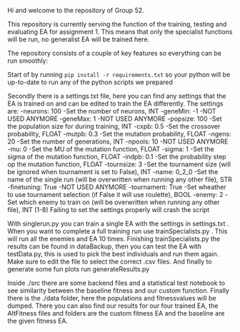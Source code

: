 Hi and welcome to the repository of Group 52.

This repository is currently serving the function of the training, testing and evaluating EA for assignment 1. 
This means that only the specialist functions will be run, no generalist EA will be trained here.

The repository consists of a couple of key features so everything can be run smoothly:

Start of by running ```pip install -r requirements.txt``` so your python will be up-to-date to run any of the 
python scripts we prepared

Secondly there is a settings.txt file, here you can find any settings that the EA is trained on and can be edited to train the EA
differently.
The settings are:
    -neurons: 100           -Set the number of neurons, INT
    -geneMin: -1            -NOT USED ANYMORE
    -geneMax: 1             -NOT USED ANYMORE
    -popsize: 100           -Set the population size for during training, INT
    -cxpb: 0.5              -Set the crossover probability, FLOAT
    -mutpb: 0.3             -Set the mutation probability, FLOAT
    -ngens: 20              -Set the number of generations, INT
    -npools: 10             -NOT USED ANYMORE
    -mu: 0                  -Set the MU of the mutation function, FLOAT
    -sigma: 1               -Set the sigma of the mutation function, FLOAT
    -indpb: 0.1             -Set the probability step op the mutation function, FLOAT
    -tournsize: 3           -Set the tournament size (will be ignored when tournament is set to False), INT
    -name: 0_2_0            -Set the name of the single run (will be overwritten when running any other file), STR
    -finetuning: True       -NOT USED ANYMORE
    -tournament: True       -Set wheather to use tournament selection (if False it will use roulette), BOOL
    -enemy: 2               -Set which enemy to train on (will be overwritten when running any other file), INT (1-8)
Failing to set the settings properly will crash the script

With singlerun.py you can train a single EA with the settings in settings.txt .
When you want to complete a full training run use trainSpecialists.py . This will run all the enemies and EA 10 times.
Finishing trainSpecialists.py the results can be found in dataBackup, then you can test the EA with testData.py, this is used to
pick the best individuals and run them again. Make sure to edit the file to select the correct .csv files.
And finally to generate some fun plots run generateResults.py

Inside ./src there are some backend files and a statistical test notebook to see similarity between the baseline fitness and our custom 
function.
Finally there is the ./data folder, here the populations and fitnessvalues will be dumped. There you can also find our results for our four trained EA, the AltFitness files and folders are the custom fitness EA and the baseline are the given fitness EA.